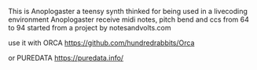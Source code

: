 This is Anoplogaster a teensy synth thinked for being used in a livecoding environment 
Anoplogaster receive midi notes, pitch bend and ccs from 64 to 94 
started from a project by notesandvolts.com

use it with ORCA https://github.com/hundredrabbits/Orca

or PUREDATA https://puredata.info/
